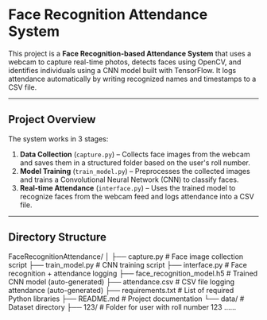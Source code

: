 #  Face Recognition Attendance System

This project is a **Face Recognition-based Attendance System** that uses a webcam to capture real-time photos, detects faces using OpenCV, and identifies individuals using a CNN model built with TensorFlow. It logs attendance automatically by writing recognized names and timestamps to a CSV file.

---

##  Project Overview

The system works in 3 stages:

1. **Data Collection** (`capture.py`) – Collects face images from the webcam and saves them in a structured folder based on the user's roll number.
2. **Model Training** (`train_model.py`) – Preprocesses the collected images and trains a Convolutional Neural Network (CNN) to classify faces.
3. **Real-time Attendance** (`interface.py`) – Uses the trained model to recognize faces from the webcam feed and logs attendance into a CSV file.

---

##  Directory Structure

FaceRecognitionAttendance/
│
├── capture.py # Face image collection script
├── train_model.py # CNN training script
├── interface.py # Face recognition + attendance logging
├── face_recognition_model.h5 # Trained CNN model (auto-generated)
├── attendance.csv # CSV file logging attendance (auto-generated)
├── requirements.txt # List of required Python libraries
├── README.md # Project documentation
└── data/ # Dataset directory
├── 123/ # Folder for user with roll number 123
......
